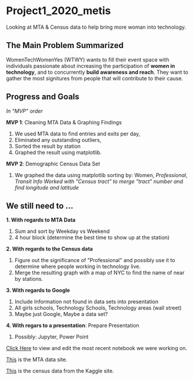 # Project1_2020_metis
Looking at MTA &amp; Census data to help bring more woman into technology. 

## The Main Problem Summarized
WomenTechWomenYes (WTWY) wants to fill their event space with individuals passionate about increasing the participation of **women in technology**, and to concurrently **build awareness and reach**. They want to gather the most signitures from people that will contribute to their cause. 


## Progress and Goals

*In "MVP" order*

**MVP 1**: Cleaning MTA Data & Graphing Findings
1. We used MTA data to find entries and exits per day,
2. Eliminated any outstanding outliers,
3. Sorted the result by station
4. Graphed the result using matplotlib.

**MVP 2**: Demographic Census Data Set
1. We graphed the data using matplotlib sorting by: Women, *Professional*, *Transit Info*
  *Worked with "Census tract" to merge "tract" number and find longitude and latitude*

## We still need to ...

**1. With regards to MTA Data**
1. Sum and sort by Weekday vs Weekend
2. 4 hour block (determine the best time to show up at the station)

**2. With regards to the Census data**
1. Figure out the significance of "Professional" and possibly use it to determine where people working in technology live.
2. Merge the resulting graph with a map of NYC to find the name of near by stations.

**3. With regards to Google**
1. Include Information not found in data sets into presentation
1. All girls schools, Technology Schools, Technology areas (wall street)
2. Maybe just Google, Maybe a data set?

**4. With regars to a presentation**: Prepare Presentation
1. Possibly: Jupyter, Power Point
  
[Click Here](https://github.com/er-arcadio/Project1_2020_metis/blob/master/Project%201%20Draft.ipynb) to view and edit the most recent notebook we were working on.

[This](http://web.mta.info/developers/turnstile.html) is the MTA data site. 

[This](https://www.kaggle.com/muonneutrino/new-york-city-census-data) is the census data from the Kaggle site.
